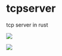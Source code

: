 # tcpserver
tcp server in rust

![](https://github.com/Liaojinghui/tcpserver/blob/master/Screen%20Shot%202021-10-24%20at%207.21.45%20PM.png)

![](https://github.com/Liaojinghui/tcpserver/blob/master/Screen%20Shot%202021-10-24%20at%207.21.57%20PM.png)
